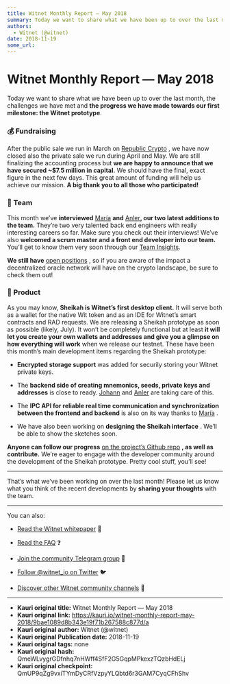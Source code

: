 ```yaml
---
title: Witnet Monthly Report — May 2018
summary: Today we want to share what we have been up to over the last month, the challenges we have met and the progress we have made towards our first milestone- the Witnet prototype. 💰 Fundraising After the public sale we run in March on Republic Crypto , we have now closed also the private sale we run during April and May. We are still finalizing the accounting process but we are happy to announce that we have secured ~$7.5 million in capital. We should have the final, exact figure in the next few da
authors:
  - Witnet (@witnet)
date: 2018-11-19
some_url: 
---
```


# Witnet Monthly Report — May 2018



Today we want to share what we have been up to over the last month, the challenges we have met and 
**the progress we have made towards our first milestone: the Witnet prototype**.

### 💰 Fundraising
After the public sale we run in March on 
[Republic Crypto](https://republic.co/witnet)
 , we have now closed also the private sale we run during April and May. We are still finalizing the accounting process but 
**we are happy to announce that we have secured ~$7.5 million in capital.**
 We should have the final, exact figure in the next few days. This great amount of funding will help us achieve our mission. 
**A big thank you to all those who participated!**
 

### 💜 Team
This month we’ve 
**interviewed** [María](https://medium.com/witnet/team-insights-mar%C3%ADa-back-end-engineer-27fef70af1d1) **and** [Anler](https://medium.com/witnet/team-insights-anler-back-end-engineer-and-functional-programmer-eca357baef47)**, our two latest additions to the team.** They’re two very talented back end engineers with really interesting careers so far. Make sure you check out their interviews! We’ve also **welcomed a scrum master and a front end developer into our team.** You’ll get to know them very soon through our [Team Insights](https://medium.com/witnet/tagged/team).

**We still have** [open positions](https://angel.co/witnet-foundation-1/jobs)
 , so if you are aware of the impact a decentralized oracle network will have on the crypto landscape, be sure to check them out!

### 🔧 Product
As you may know, 
**Sheikah is Witnet’s first desktop client.**
 It will serve both as a wallet for the native Wit token and as an IDE for Witnet’s smart contracts and RAD requests.
We are releasing a Sheikah prototype as soon as possible (likely, July). It won’t be completely functional but at least 
**it will let you create your own wallets and addresses and give you a glimpse on how everything will work**
 when we release our testnet.
These have been this month’s main development items regarding the Sheikah prototype:



 *  **Encrypted storage support** was added for securily storing your Witnet private keys.

 * The **backend side of creating mnemonics, seeds, private keys and addresses** is close to ready. [Johann](https://github.com/kronolynx) and [Anler](https://github.com/anler) are taking care of this.

 * The **IPC API for reliable real time communication and synchronization between the frontend and backend** is also on its way thanks to [María](https://github.com/mmartinbar) .

 * We have also been working on **designing the Sheikah interface** . We’ll be able to show the sketches soon.

**Anyone can follow our progress** [on the project’s Github repo](https://github.com/witnet/sheikah) **, as well as contribute.** We’re eager to engage with the developer community around the development of the Sheikah prototype. Pretty cool stuff, you’ll see!

----

That’s what we’ve been working on over the last month! Please let us know what you think of the recent developments by 
**sharing your thoughts**
 with the team.

----

You can also:



 *  [Read the Witnet whitepaper](https://witnet.io/static/witnet-whitepaper.pdf) 📃

 *  [Read the FAQ](https://witnet.io/#/faq) ❓

 *  [Join the community Telegram group](https://t.me/witnetio) 💬

 *  [Follow @witnet_io on Twitter](https://twitter.com/witnet_io) 🐦

 *  [Discover other Witnet community channels](https://witnet.io/#/contact) 👥



---

- **Kauri original title:** Witnet Monthly Report — May 2018
- **Kauri original link:** https://kauri.io/witnet-monthly-report-may-2018/9bae1089d8b343e19f71b267588c877d/a
- **Kauri original author:** Witnet (@witnet)
- **Kauri original Publication date:** 2018-11-19
- **Kauri original tags:** none
- **Kauri original hash:** QmeWLvygrGDfnhq7nHWff4SfF2G5GqpMPkexzTQzbHdELj
- **Kauri original checkpoint:** QmUP9qZg9vxiTYmDyCRfVzpyYLQbtd6r3GAM7CyqCFhShv



